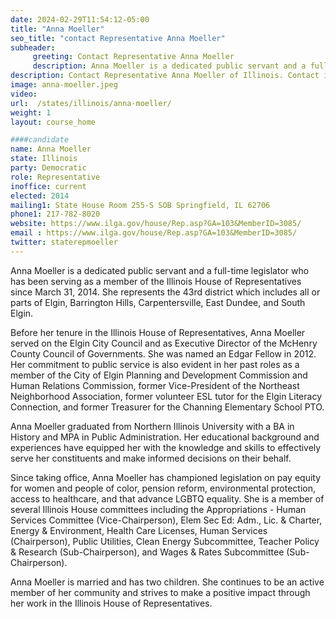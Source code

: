 ```yaml
---
date: 2024-02-29T11:54:12-05:00
title: "Anna Moeller"
seo_title: "contact Representative Anna Moeller"
subheader:
     greeting: Contact Representative Anna Moeller
     description: Anna Moeller is a dedicated public servant and a full-time legislator who has been serving as a member of the Illinois House of Representatives since March 31, 2014. She represents the 43rd district which includes all or parts of Elgin, Barrington Hills, Carpentersville, East Dundee, and South Elgin.
description: Contact Representative Anna Moeller of Illinois. Contact information for Anna Moeller includes email address, phone number, and mailing address.
image: anna-moeller.jpeg
video:
url:  /states/illinois/anna-moeller/
weight: 1
layout: course_home

####candidate
name: Anna Moeller
state: Illinois
party: Democratic
role: Representative
inoffice: current
elected: 2014
mailing1: State House Room 255-S SOB Springfield, IL 62706
phone1: 217-782-8020
website: https://www.ilga.gov/house/Rep.asp?GA=103&MemberID=3085/
email : https://www.ilga.gov/house/Rep.asp?GA=103&MemberID=3085/
twitter: staterepmoeller
---
```


Anna Moeller is a dedicated public servant and a full-time legislator who has been serving as a member of the Illinois House of Representatives since March 31, 2014. She represents the 43rd district which includes all or parts of Elgin, Barrington Hills, Carpentersville, East Dundee, and South Elgin.

Before her tenure in the Illinois House of Representatives, Anna Moeller served on the Elgin City Council and as Executive Director of the McHenry County Council of Governments. She was named an Edgar Fellow in 2012. Her commitment to public service is also evident in her past roles as a member of the City of Elgin Planning and Development Commission and Human Relations Commission, former Vice-President of the Northeast Neighborhood Association, former volunteer ESL tutor for the Elgin Literacy Connection, and former Treasurer for the Channing Elementary School PTO.

Anna Moeller graduated from Northern Illinois University with a BA in History and MPA in Public Administration. Her educational background and experiences have equipped her with the knowledge and skills to effectively serve her constituents and make informed decisions on their behalf.

Since taking office, Anna Moeller has championed legislation on pay equity for women and people of color, pension reform, environmental protection, access to healthcare, and that advance LGBTQ equality. She is a member of several Illinois House committees including the Appropriations - Human Services Committee (Vice-Chairperson), Elem Sec Ed: Adm., Lic. & Charter, Energy & Environment, Health Care Licenses, Human Services (Chairperson), Public Utilities, Clean Energy Subcommittee, Teacher Policy & Research (Sub-Chairperson), and Wages & Rates Subcommittee (Sub-Chairperson).

Anna Moeller is married and has two children. She continues to be an active member of her community and strives to make a positive impact through her work in the Illinois House of Representatives.
